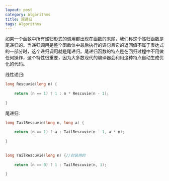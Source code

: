 ```yaml
---
layout: post
category: Algorithms
title: 尾递归
tags: Algorithms
---
```


如果一个函数中所有递归形式的调用都出现在函数的末尾，我们称这个递归函数是尾递归的。当递归调用是整个函数体中最后执行的语句且它的返回值不属于表达式的一部分时，这个递归调用就是尾递归。尾递归函数的特点是在回归过程中不用做任何操作，这个特性很重要，因为大多数现代的编译器会利用这种特点自动生成优化的代码。

线性递归:
```c++
long Rescuvie(long n) {
 
    return (n == 1) ? 1 : n * Rescuvie(n - 1);
 
}
```

尾递归:

```c++
long TailRescuvie(long n, long a) {
 
    return (n == 1) ? a : TailRescuvie(n - 1, a * n);
 
}
 
 
long TailRescuvie(long n) {//封装用的
     
    return (n == 0) ? 1 : TailRescuvie(n, 1);
 
}
```

